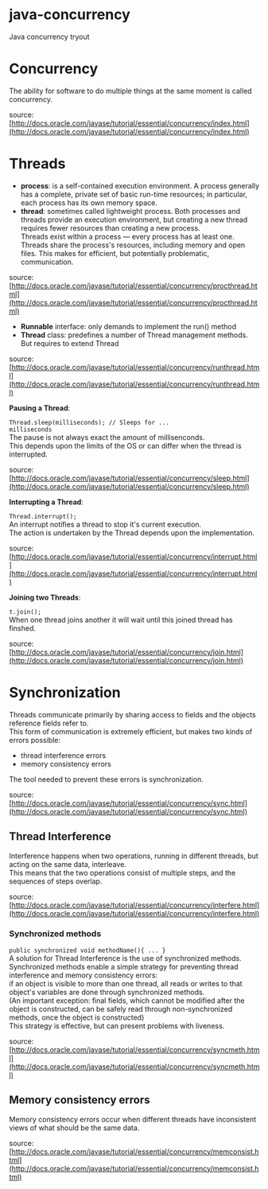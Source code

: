 java-concurrency
================

Java concurrency tryout  
  
# Concurrency  
  
The ability for software to do multiple things at the same moment is called concurrency.  
  
source: [http://docs.oracle.com/javase/tutorial/essential/concurrency/index.html](http://docs.oracle.com/javase/tutorial/essential/concurrency/index.html)  
  
# Threads  
  
- **process**: is a self-contained execution environment.  A process generally has a complete, private set of basic run-time resources;  in particular, each process has its own memory space.  
- **thread**: sometimes called lightweight process.  Both processes and threads provide an execution environment,  but creating a new thread requires fewer resources than creating a new process.  
Threads exist within a process — every process has at least one.  Threads share the process's resources, including memory and open files.  This makes for efficient, but potentially problematic, communication.  
  
source: [http://docs.oracle.com/javase/tutorial/essential/concurrency/procthread.html](http://docs.oracle.com/javase/tutorial/essential/concurrency/procthread.html)  
  
- **Runnable** interface: only demands to implement the run() method  
- **Thread** class: predefines a number of Thread management methods. But requires to extend Thread  
  
source: [http://docs.oracle.com/javase/tutorial/essential/concurrency/runthread.html](http://docs.oracle.com/javase/tutorial/essential/concurrency/runthread.html)  
  
**Pausing a Thread**:  
  
<code>Thread.sleep(milliseconds); // Sleeps for ... milliseconds</code>  
The pause is not always exact the amount of millisenconds.  
This depends upon the limits of the OS or can differ when the thread is interrupted.  
  
source: [http://docs.oracle.com/javase/tutorial/essential/concurrency/sleep.html](http://docs.oracle.com/javase/tutorial/essential/concurrency/sleep.html)  
  
**Interrupting a Thread**:  
  
<code>Thread.interrupt();</code>  
An interrupt notifies a thread to stop it's current execution.  
The action is undertaken by the Thread depends upon the implementation.  
  
source: [http://docs.oracle.com/javase/tutorial/essential/concurrency/interrupt.html](http://docs.oracle.com/javase/tutorial/essential/concurrency/interrupt.html)  
  
**Joining two Threads**:  
  
<code>t.join();</code>  
When one thread joins another it will wait until this joined thread has finshed.  
  
source: [http://docs.oracle.com/javase/tutorial/essential/concurrency/join.html](http://docs.oracle.com/javase/tutorial/essential/concurrency/join.html)  
  
# Synchronization  
  
Threads communicate primarily by sharing access to fields and the objects reference fields refer to.  
This form of communication is extremely efficient, but makes two kinds of errors possible:  
- thread interference errors  
- memory consistency errors  

The tool needed to prevent these errors is synchronization.  
  
source: [http://docs.oracle.com/javase/tutorial/essential/concurrency/sync.html](http://docs.oracle.com/javase/tutorial/essential/concurrency/sync.html)  
  
## Thread Interference  

Interference happens when two operations, running in different threads, but acting on the same data, interleave.  
This means that the two operations consist of multiple steps, and the sequences of steps overlap.
  
source: [http://docs.oracle.com/javase/tutorial/essential/concurrency/interfere.html](http://docs.oracle.com/javase/tutorial/essential/concurrency/interfere.html)  
  
### Synchronized methods  
  
<code>public synchronized void methodName(){ ... }</code>  
A solution for Thread Interference is the use of synchronized methods.  
Synchronized methods enable a simple strategy for preventing thread interference and memory consistency errors:  
if an object is visible to more than one thread, all reads or writes to that object's variables are done through synchronized methods.  
(An important exception: final fields, which cannot be modified after the object is constructed, can be safely read through non-synchronized methods, once the object is constructed)  
This strategy is effective, but can present problems with liveness.  
  
source: [http://docs.oracle.com/javase/tutorial/essential/concurrency/syncmeth.html](http://docs.oracle.com/javase/tutorial/essential/concurrency/syncmeth.html)  
  
## Memory consistency errors  
  
Memory consistency errors occur when different threads have inconsistent views of what should be the same data.  
  
source: [http://docs.oracle.com/javase/tutorial/essential/concurrency/memconsist.html](http://docs.oracle.com/javase/tutorial/essential/concurrency/memconsist.html)  
  

